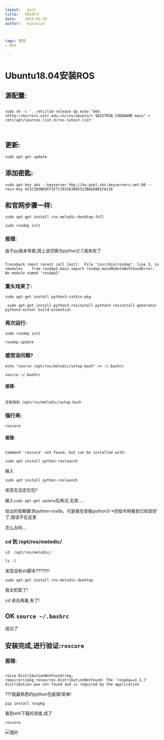 ```yaml
---
layout:   post          
title:   ROS学习       
date:    2019-01-19      
author:   Euraxluo           



tags: 报错
- ROS

---
```

# Ubuntu18.04安装ROS

## 源配置:


```

sudo sh -c '. /etc/lsb-release && echo "deb <http://mirrors.ustc.edu.cn/ros/ubuntu/> $DISTRIB_CODENAME main" > /etc/apt/sources.list.d/ros-latest.list'



```

## 更新:



`sudo apt-get update`



## 添加密匙:

`sudo apt-key adv --keyserver hkp://ha.pool.sks-keyservers.net:80 --recv-key 421C365BD9FF1F717815A3895523BAEEB01FA116`



## 和官网步骤一样:

`sudo apt-get install ros-melodic-desktop-full`

`sudo rosdep init`

### 报错:

由于py版本导致,网上说切换为python2.7,我失败了

```

Traceback (most recent call last):  File "/usr/bin/rosdep", line 3, in <module>    from rosdep2.main import rosdep_mainModuleNotFoundError: No module named 'rosdep2'

```

### 重头戏来了:

`sudo apt-get install python3-catkin-pkg`

` sudo apt-get install python3-rosinstall python3-rosinstall-generator python3-wstool build-essential`

### 再次运行:

`sudo rosdep init`

`rosdep update`

### 感觉没问题?

`echo "source /opt/ros/melodic/setup.bash" >> ~/.bashrc`

`source ~/.bashrc`

#### 报错:

```

没有找到 /opt/ros/melodic/setup.bash

```

### 强行来:

`roscore`

#### 报错:

```

Command 'roscore' not found, but can be installed with:

sudo apt install python-roslaunch

```

输入

`sudo apt install python-roslaunch`



发现无法定位包?



输入`sudo apt-get update`后再试,无效.....



给出的依賴要求python-roslib，可是我在安裝python3-*的指令時看到已经安好了,错误不在这里



怎么办阿...



### cd 到 /opt/ros/melodic/

`cd  /opt/ros/melodic/`



`ls -l`



发现没有sh脚本????!!!!



`sudo apt-get install ros-melodic-desktop`



我太机智了!



cd 进去再看,有了!



## OK `source ~/.bashrc`



成功了



## 安装完成,进行验证:`roscore`



### 报错:

```

raise DistributionNotFound(req, requirers)pkg_resources.DistributionNotFound: The 'rospkg==1.1.7' distribution was not found and is required by the application

```

???我最熟悉的python包报错!简单!



`pip install rospkg`



看到whl下载的进度,成了



`roscore`



 ![图片](http://a1.qpic.cn/psb?/V12PNcjx0cfqHx/wM1j7ogE*bFOc*P7dy2NSxYjqQ8KjxZMk4uHEo02*hk!/b/dPQAAAAAAAAA&ek=1&kp=1&pt=0&tl=3&su=0180658497&tm=1547877600&sce=0-12-12&rf=2-9)
